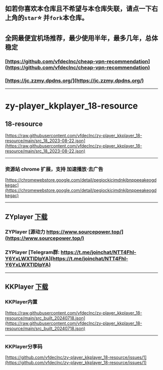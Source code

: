 如若你喜欢本仓库且不希望与本仓库失联，请点一下右上角的`star`⭐ 并`fork`本仓库。
---
 
## 全网最便宜机场推荐，最少使用半年，最多几年，总体稳定  
### [https://github.com/vfdeclnc/cheap-vpn-recommendation](https://github.com/vfdeclnc/cheap-vpn-recommendation)
### [https://jc.zzmy.dpdns.org/](https://jc.zzmy.dpdns.org/)
---
# zy-player_kkplayer_18-resource 

## 18-resource

[https://raw.githubusercontent.com/vfdeclnc/zy-player_kkplayer_18-resource/main/src_18_2023-08-22.json](https://raw.githubusercontent.com/vfdeclnc/zy-player_kkplayer_18-resource/main/src_18_2023-08-22.json)

---

### 资源站 chrome 扩展，支持 加速播放·去广告

[https://chromewebstore.google.com/detail/pegiockicjmdnkjbnppeeakeogdkegac](https://chromewebstore.google.com/detail/pegiockicjmdnkjbnppeeakeogdkegac)

---

## ZYplayer [下载](https://github.com/Hiram-Wong/ZyPlayer/releases)

### ZYPlayer [源动力 https://www.sourcepower.top/](https://www.sourcepower.top/)
### ZYPlayer [Telegram群: https://t.me/joinchat/NTT4Fhl-Y6YxLWXTlDIpYA](https://t.me/joinchat/NTT4Fhl-Y6YxLWXTlDIpYA)

---
## KKPlayer [下载](https://github.com/npljy/KKPlayer-APP/releases)

### KKPlayer内置

[https://raw.githubusercontent.com/vfdeclnc/zy-player_kkplayer_18-resource/main/src_built_20240718.json](https://raw.githubusercontent.com/vfdeclnc/zy-player_kkplayer_18-resource/main/src_built_20240718.json)

---
### KKPlayer分享码

[https://github.com/vfdeclnc/zy-player_kkplayer_18-resource/issues/1](https://github.com/vfdeclnc/zy-player_kkplayer_18-resource/issues/1)


